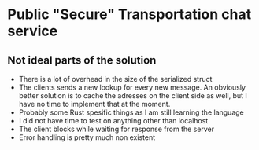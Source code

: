 # Public "Secure" Transportation chat service

## Not ideal parts of the solution
- There is a lot of overhead in the size of the serialized struct
- The clients sends a new lookup for every new message. An obviously better solution is to cache the adresses on the client side as well, but I have no time to implement that at the moment.
- Probably some Rust spesific things as I am still learning the language
- I did not have time to test on anything other than localhost
- The client blocks while waiting for response from the server
- Error handling is pretty much non existent
